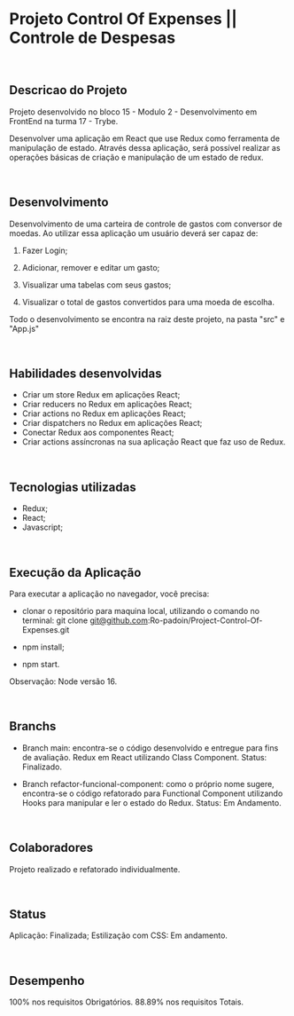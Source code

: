 <h1> Projeto Control Of Expenses || Controle de Despesas </h1>

<br/>

## Descricao do Projeto

Projeto desenvolvido no bloco 15 - Modulo 2 - Desenvolvimento em FrontEnd na turma 17 - Trybe. </br>

Desenvolver uma aplicação em React que use Redux como ferramenta de manipulação de estado. Através dessa aplicação, será possível realizar as operações básicas de criação e manipulação de um estado de redux.

<br/>

## Desenvolvimento

Desenvolvimento de uma carteira de controle de gastos com conversor de moedas. Ao utilizar essa aplicação um usuário deverá ser capaz de:

1. Fazer Login;

2. Adicionar, remover e editar um gasto;

3. Visualizar uma tabelas com seus gastos;

4. Visualizar o total de gastos convertidos para uma moeda de escolha.

Todo o desenvolvimento se encontra na raiz deste projeto, na pasta "src" e "App.js"

<br/>

## Habilidades desenvolvidas

  * Criar um store Redux em aplicações React;
  * Criar reducers no Redux em aplicações React;
  * Criar actions no Redux em aplicações React;
  * Criar dispatchers no Redux em aplicações React;
  * Conectar Redux aos componentes React;
  * Criar actions assíncronas na sua aplicação React que faz uso de Redux.

<br/>

## Tecnologias utilizadas

- Redux;
- React;
- Javascript;

<br/>

## Execução da Aplicação

Para executar a aplicação no navegador, você precisa:

- clonar o repositório para maquina local, utilizando o comando no terminal:
  git clone git@github.com:Ro-padoin/Project-Control-Of-Expenses.git

- npm install;

- npm start.

Observação: Node versão 16.

<br/>

## Branchs

- Branch main: encontra-se o código desenvolvido e entregue para fins de avaliação. Redux em React utilizando Class Component. Status: Finalizado.

- Branch refactor-funcional-component: como o próprio nome sugere, encontra-se o código refatorado para Functional Component utilizando Hooks para manipular e ler o estado do Redux. Status: Em Andamento.

<br/>

## Colaboradores

Projeto realizado e refatorado individualmente.

<br/>

## Status

Aplicação: Finalizada;
Estilização com CSS: Em andamento.

<br/>

## Desempenho

100% nos requisitos Obrigatórios.
88.89% nos requisitos Totais.
